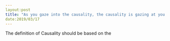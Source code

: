 ```yaml
---
layout:post
title: "As you gaze into the causality, the causality is gazing at you."
date:2019/03/17
---
```

The definition of Causality should be based on the 
